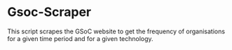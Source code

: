 # Gsoc-Scraper
This script scrapes the GSoC website to get the frequency of organisations for a given time period and for a given technology.
